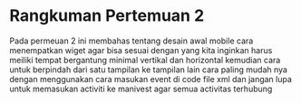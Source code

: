 <h1>Rangkuman Pertemuan 2</h1>

Pada permeuan 2 ini membahas tentang desain awal mobile
cara menempatkan wiget agar bisa sesuai dengan yang kita inginkan harus meiliki tempat bergantung minimal vertikal dan horizontal
kemudian cara untuk berpindah dari satu tampilan ke tampilan lain cara paling mudah nya dengan menggunakan cara masukan event di code file xml
dan jangan lupa untuk memasukan activiti ke manivest agar semua activitas terhubung
